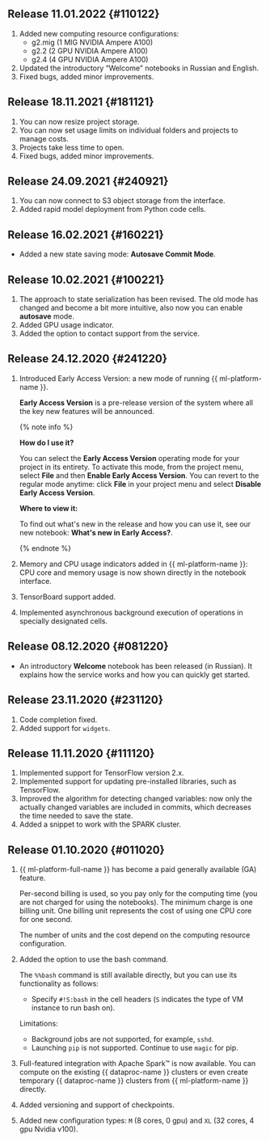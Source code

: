 ## Release 11.01.2022 {#110122}

1. Added new computing resource configurations:
   * g2.mig (1 MIG NVIDIA Ampere A100)
   * g2.2 (2 GPU NVIDIA Ampere A100)
   * g2.4 (4 GPU NVIDIA Ampere A100)
1. Updated the introductory <q>Welcome</q> notebooks in Russian and English.
1. Fixed bugs, added minor improvements.

## Release 18.11.2021 {#181121}

1. You can now resize project storage.
1. You can now set usage limits on individual folders and projects to manage costs.
1. Projects take less time to open.
1. Fixed bugs, added minor improvements.

## Release 24.09.2021 {#240921}

1. You can now connect to S3 object storage from the interface.
1. Added rapid model deployment from Python code cells.

## Release 16.02.2021 {#160221}

* Added a new state saving mode: **Autosave Commit Mode**.

## Release 10.02.2021 {#100221}

1. The approach to state serialization has been revised. The old mode has changed and become a bit more intuitive, also now you can enable **autosave** mode.
1. Added GPU usage indicator.
1. Added the option to contact support from the service.

## Release 24.12.2020 {#241220}

1. Introduced Early Access Version: a new mode of running {{ ml-platform-name }}.

   **Early Access Version** is a pre-release version of the system where all the key new features will be announced.

   {% note info %}

   **How do I use it?**

   You can select the **Early Access Version** operating mode for your project in its entirety. To activate this mode, from the project menu, select **File** and then **Enable Early Access Version**.
   You can revert to the regular mode anytime: click **File** in your project menu and select **Disable Early Access Version**.

   **Where to view it:**

   To find out what's new in the release and how you can use it, see our new notebook: **What's new in Early Access?**.

   {% endnote %}

1. Memory and CPU usage indicators added in {{ ml-platform-name }}: CPU core and memory usage is now shown directly in the notebook interface.
1. TensorBoard support added.
1. Implemented asynchronous background execution of operations in specially designated cells.

## Release 08.12.2020 {#081220}

* An introductory **Welcome** notebook has been released (in Russian). It explains how the service works and how you can quickly get started.

## Release 23.11.2020 {#231120}

1. Code completion fixed.
1. Added support for `widgets`.

## Release 11.11.2020 {#111120}

1. Implemented support for TensorFlow version 2.x.
1. Implemented support for updating pre-installed libraries, such as TensorFlow.
1. Improved the algorithm for detecting changed variables: now only the actually changed variables are included in commits, which decreases the time needed to save the state.
1. Added a snippet to work with the SPARK cluster.

## Release 01.10.2020 {#011020}

1. {{ ml-platform-full-name }} has become a paid generally available (GA) feature.

   Per-second billing is used, so you pay only for the computing time (you are not charged for using the notebooks).
   The minimum charge is one billing unit. One billing unit represents the cost of using one CPU core for one second.

   The number of units and the cost depend on the computing resource configuration.

1. Added the option to use the bash command.

   The `%%bash` command is still available directly, but you can use its functionality as follows:
   * Specify `#!S:bash` in the cell headers (`S` indicates the type of VM instance to run bash on).

   Limitations:
   * Background jobs are not supported, for example, `sshd`.
   * Launching `pip` is not supported. Continue to use `magic` for pip.

1. Full-featured integration with Apache Spark™ is now available. You can compute on the existing {{ dataproc-name }} clusters or even create temporary {{ dataproc-name }} clusters from {{ ml-platform-name }} directly.
1. Added versioning and support of checkpoints.
1. Added new configuration types: `M` (8 cores, 0 gpu) and `XL` (32 cores, 4 gpu Nvidia v100).
